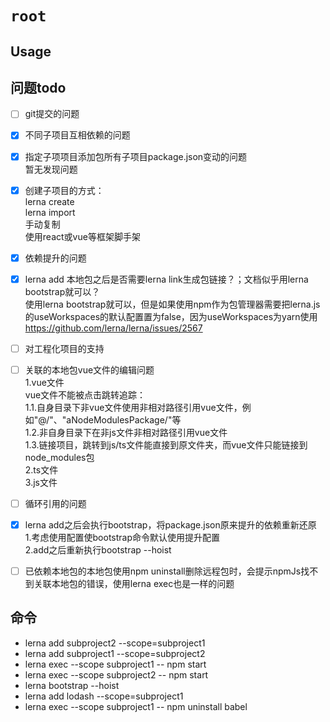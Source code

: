 # `root`

## Usage


## 问题todo
- [ ] git提交的问题
- [x] 不同子项目互相依赖的问题
- [x] 指定子项项目添加包所有子项目package.json变动的问题<br/>
暂无发现问题
- [x] 创建子项目的方式：<br/>
lerna create<br/>
lerna import<br/>
手动复制<br/>
使用react或vue等框架脚手架
- [x] 依赖提升的问题
- [x] lerna add 本地包之后是否需要lerna link生成包链接？；文档似乎用lerna bootstrap就可以？<br/>
使用lerna bootstrap就可以，但是如果使用npm作为包管理器需要把lerna.js的useWorkspaces的默认配置置为false，因为useWorkspaces为yarn使用
https://github.com/lerna/lerna/issues/2567
- [ ] 对工程化项目的支持
- [ ] 关联的本地包vue文件的编辑问题<br/>
1.vue文件<br/>
vue文件不能被点击跳转追踪：<br/>
1.1.自身目录下非vue文件使用非相对路径引用vue文件，例如"@/"、"aNodeModulesPackage/"等<br/>
1.2.非自身目录下在非js文件非相对路径引用vue文件<br/>
1.3.链接项目，跳转到js/ts文件能直接到原文件夹，而vue文件只能链接到node_modules包<br/>
2.ts文件<br/>
3.js文件<br/>
- [ ] 循环引用的问题
- [x] lerna add之后会执行bootstrap，将package.json原来提升的依赖重新还原<br/>
1.考虑使用配置使bootstrap命令默认使用提升配置<br/>
2.add之后重新执行bootstrap --hoist
- [ ] 已依赖本地包的本地包使用npm uninstall删除远程包时，会提示npmJs找不到关联本地包的错误，使用lerna exec也是一样的问题


## 命令
- lerna add subproject2 --scope=subproject1
- lerna add subproject1 --scope=subproject2
- lerna exec --scope subproject1 -- npm start
- lerna exec --scope subproject2 -- npm start
- lerna bootstrap --hoist
- lerna add lodash --scope=subproject1
- lerna exec --scope subproject1 -- npm uninstall babel